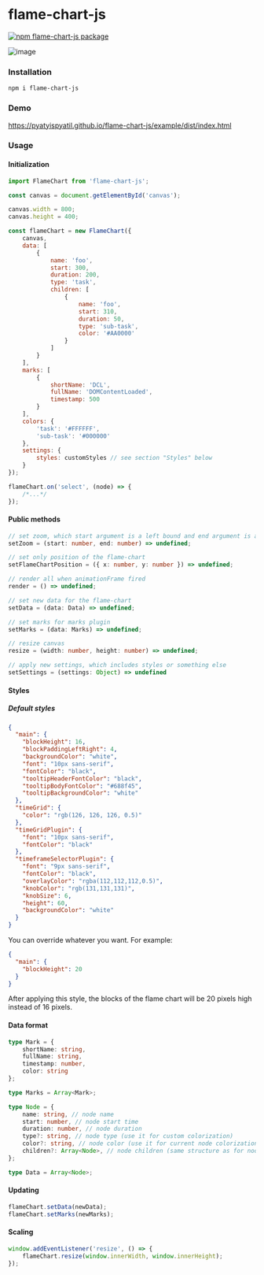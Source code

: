 # flame-chart-js

[![npm flame-chart-js package](https://img.shields.io/npm/v/flame-chart-js)](https://www.npmjs.com/package/flame-chart-js)

![image](https://user-images.githubusercontent.com/4976306/117810309-e0556300-b267-11eb-811e-180498fc2773.png)

### Installation

`npm i flame-chart-js`

### Demo

https://pyatyispyatil.github.io/flame-chart-js/example/dist/index.html

### Usage

#### Initialization

```js
import FlameChart from 'flame-chart-js';

const canvas = document.getElementById('canvas');

canvas.width = 800;
canvas.height = 400;

const flameChart = new FlameChart({
    canvas,
    data: [
        {
            name: 'foo',
            start: 300,
            duration: 200,
            type: 'task',
            children: [
                {
                    name: 'foo',
                    start: 310,
                    duration: 50,
                    type: 'sub-task',
                    color: '#AA0000'
                }
            ]
        }
    ],
    marks: [
        {
            shortName: 'DCL',
            fullName: 'DOMContentLoaded',
            timestamp: 500
        }
    ],
    colors: {
        'task': '#FFFFFF',
        'sub-task': '#000000'
    },
    settings: {
        styles: customStyles // see section "Styles" below
    }
});

flameChart.on('select', (node) => {
    /*...*/
});
```

#### Public methods

```ts
// set zoom, which start argument is a left bound and end argument is a right bound 
setZoom = (start: number, end: number) => undefined;

// set only position of the flame-chart
setFlameChartPosition = ({ x: number, y: number }) => undefined;

// render all when animationFrame fired
render = () => undefined;

// set new data for the flame-chart
setData = (data: Data) => undefined;

// set marks for marks plugin
setMarks = (data: Marks) => undefined;

// resize canvas
resize = (width: number, height: number) => undefined; 

// apply new settings, which includes styles or something else
setSettings = (settings: Object) => undefined
```

#### Styles
##### Default styles
```json
{
  "main": {
    "blockHeight": 16,
    "blockPaddingLeftRight": 4,
    "backgroundColor": "white",
    "font": "10px sans-serif",
    "fontColor": "black",
    "tooltipHeaderFontColor": "black",
    "tooltipBodyFontColor": "#688f45",
    "tooltipBackgroundColor": "white"
  },
  "timeGrid": {
    "color": "rgb(126, 126, 126, 0.5)"
  },
  "timeGridPlugin": {
    "font": "10px sans-serif",
    "fontColor": "black"
  },
  "timeframeSelectorPlugin": {
    "font": "9px sans-serif",
    "fontColor": "black",
    "overlayColor": "rgba(112,112,112,0.5)",
    "knobColor": "rgb(131,131,131)",
    "knobSize": 6,
    "height": 60,
    "backgroundColor": "white"
  }
}
```

You can override whatever you want. For example:

```json
{
  "main": {
    "blockHeight": 20
  }
}
```
After applying this style, the blocks of the flame chart will be 20 pixels high instead of 16 pixels.

#### Data format

```ts
type Mark = {
    shortName: string,
    fullName: string,
    timestamp: number,
    color: string
};

type Marks = Array<Mark>;

type Node = {
    name: string, // node name
    start: number, // node start time
    duration: number, // node duration
    type?: string, // node type (use it for custom colorization)
    color?: string, // node color (use it for current node colorization)
    children?: Array<Node>, // node children (same structure as for node)
};

type Data = Array<Node>;
```

#### Updating

```js
flameChart.setData(newData);
flameChart.setMarks(newMarks);
```

#### Scaling

```js
window.addEventListener('resize', () => {
    flameChart.resize(window.innerWidth, window.innerHeight);
});
```
